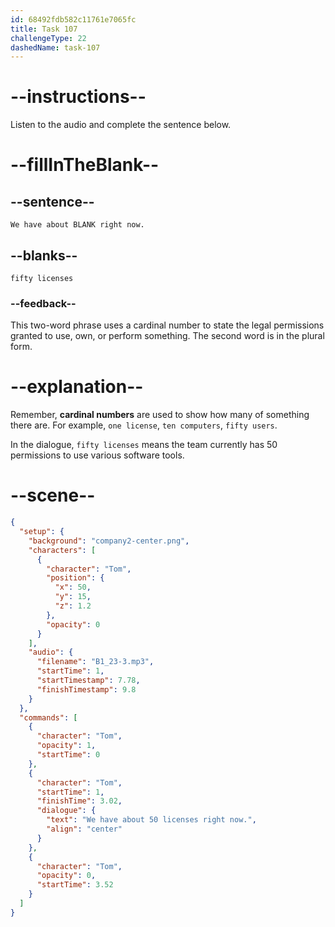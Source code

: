 ```yaml
---
id: 68492fdb582c11761e7065fc
title: Task 107
challengeType: 22
dashedName: task-107
---
```


<!-- (audio) Tom: We have about fifty licenses right now. -->

# --instructions--

Listen to the audio and complete the sentence below.

# --fillInTheBlank--

## --sentence--

`We have about BLANK right now.`

## --blanks--

`fifty licenses`

### --feedback--

This two-word phrase uses a cardinal number to state the legal permissions granted to use, own, or perform something. The second word is in the plural form.

# --explanation--

Remember, **cardinal numbers** are used to show how many of something there are. For example, `one license`, `ten computers`, `fifty users`.

In the dialogue, `fifty licenses` means the team currently has 50 permissions to use various software tools.

# --scene--

```json
{
  "setup": {
    "background": "company2-center.png",
    "characters": [
      {
        "character": "Tom",
        "position": {
          "x": 50,
          "y": 15,
          "z": 1.2
        },
        "opacity": 0
      }
    ],
    "audio": {
      "filename": "B1_23-3.mp3",
      "startTime": 1,
      "startTimestamp": 7.78,
      "finishTimestamp": 9.8
    }
  },
  "commands": [
    {
      "character": "Tom",
      "opacity": 1,
      "startTime": 0
    },
    {
      "character": "Tom",
      "startTime": 1,
      "finishTime": 3.02,
      "dialogue": {
        "text": "We have about 50 licenses right now.",
        "align": "center"
      }
    },
    {
      "character": "Tom",
      "opacity": 0,
      "startTime": 3.52
    }
  ]
}
```
